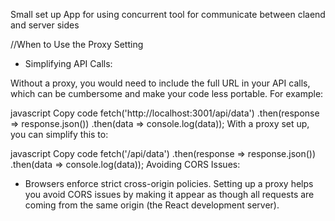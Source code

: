 Small set up App for using concurrent tool for communicate between claend and server sides

//When to Use the Proxy Setting

- Simplifying API Calls:

Without a proxy, you would need to include the full URL in your API calls, which can be cumbersome and make your code less portable. For example:

javascript
Copy code
fetch('http://localhost:3001/api/data')
.then(response => response.json())
.then(data => console.log(data));
With a proxy set up, you can simplify this to:

javascript
Copy code
fetch('/api/data')
.then(response => response.json())
.then(data => console.log(data));
Avoiding CORS Issues:

- Browsers enforce strict cross-origin policies. Setting up a proxy helps you avoid CORS issues by making it appear as though all requests are coming from the same origin (the React development server).
